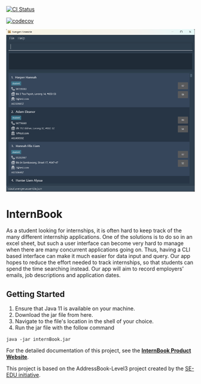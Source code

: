 [![CI Status](https://github.com/AY2324S2-CS2103T-T13-2/tp/workflows/Java%20CI/badge.svg)](https://github.com/AY2324S2-CS2103T-T13-2/tp/actions)

[![codecov](https://codecov.io/gh/AY2324S2-CS2103T-T13-2/tp/graph/badge.svg?token=X8FVKZE2OZ)](https://codecov.io/gh/AY2324S2-CS2103T-T13-2/tp)

![Ui](docs/images/Ui.png)

# InternBook

As a student looking for internships, it is often hard to keep track of the many different internship applications.
One of the solutions is to do so in an excel sheet, 
but such a user interface can become very hard to manage when there are many concurrent applications going on.
Thus, having a CLI based interface can make it much easier for data input and query.
Our app hopes to reduce the effort needed to track internships, so that students can spend the time searching instead. 
Our app will aim to record employers’ emails, job descriptions and application dates.

## Getting Started
1. Ensure that Java 11 is available on your machine.
2. Download the jar file from here.
3. Navigate to the file's location in the shell of your choice.
4. Run the jar file with the follow command
```shell
java -jar internBook.jar
```

For the detailed documentation of this project, see the **[InternBook Product Website](https://ay2324s2-cs2103t-t13-2.github.io/tp/)**.

This project is based on the AddressBook-Level3 project created by the [SE-EDU initiative](https://se-education.org).
